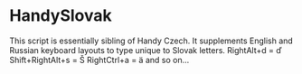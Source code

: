 # HandySlovak

This script is essentially sibling of Handy Czech. It supplements English and Russian keyboard layouts to type unique to Slovak letters.
RightAlt+d = ď Shift+RightAlt+s = Š RightCtrl+a = ä and so on...
